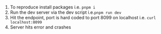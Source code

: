 1. To reproduce install packages i.e. `pnpm i`
2. Run the dev server via the dev script i.e.`pnpm run dev`
3. Hit the endpoint, port is hard coded to port 8099 on localhost i.e. `curl localhost:8099`
4. Server hits error and crashes
